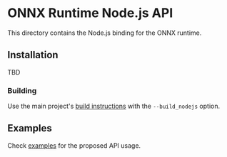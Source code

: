 # ONNX Runtime Node.js API

This directory contains the Node.js binding for the ONNX runtime.

## Installation
TBD

### Building

Use the main project's [build instructions](../BUILD.md) with the `--build_nodejs` option.

## Examples
Check [examples](../examples) for the proposed API usage.
